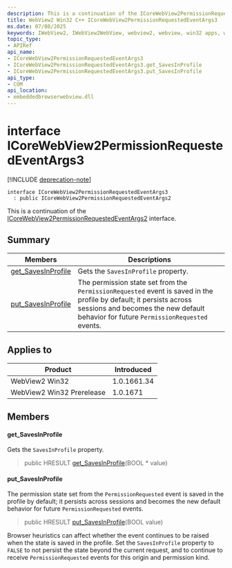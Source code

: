 ```yaml
---
description: This is a continuation of the ICoreWebView2PermissionRequestedEventArgs2 interface.
title: WebView2 Win32 C++ ICoreWebView2PermissionRequestedEventArgs3
ms.date: 07/08/2025
keywords: IWebView2, IWebView2WebView, webview2, webview, win32 apps, win32, edge, ICoreWebView2, ICoreWebView2Controller, browser control, edge html, ICoreWebView2PermissionRequestedEventArgs3
topic_type: 
- APIRef
api_name:
- ICoreWebView2PermissionRequestedEventArgs3
- ICoreWebView2PermissionRequestedEventArgs3.get_SavesInProfile
- ICoreWebView2PermissionRequestedEventArgs3.put_SavesInProfile
api_type:
- COM
api_location:
- embeddedbrowserwebview.dll
---
```


# interface ICoreWebView2PermissionRequestedEventArgs3

[!INCLUDE [deprecation-note](../includes/deprecation-note.md)]

```
interface ICoreWebView2PermissionRequestedEventArgs3
  : public ICoreWebView2PermissionRequestedEventArgs2
```

This is a continuation of the [ICoreWebView2PermissionRequestedEventArgs2](icorewebview2permissionrequestedeventargs2.md#icorewebview2permissionrequestedeventargs2) interface.

## Summary

 Members                        | Descriptions
--------------------------------|---------------------------------------------
[get_SavesInProfile](#get_savesinprofile) | Gets the `SavesInProfile` property.
[put_SavesInProfile](#put_savesinprofile) | The permission state set from the `PermissionRequested` event is saved in the profile by default; it persists across sessions and becomes the new default behavior for future `PermissionRequested` events.

## Applies to

Product                         | Introduced
--------------------------------|---------------------------------------------
WebView2 Win32            |    1.0.1661.34
WebView2 Win32 Prerelease |    1.0.1671

## Members

#### get_SavesInProfile

Gets the `SavesInProfile` property.

> public HRESULT [get_SavesInProfile](#get_savesinprofile)(BOOL * value)

#### put_SavesInProfile

The permission state set from the `PermissionRequested` event is saved in the profile by default; it persists across sessions and becomes the new default behavior for future `PermissionRequested` events.

> public HRESULT [put_SavesInProfile](#put_savesinprofile)(BOOL value)

Browser heuristics can affect whether the event continues to be raised when the state is saved in the profile. Set the `SavesInProfile` property to `FALSE` to not persist the state beyond the current request, and to continue to receive `PermissionRequested` events for this origin and permission kind.


